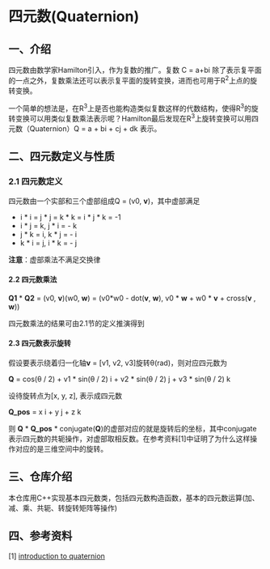 # 四元数(Quaternion)

## 一、介绍

四元数由数学家Hamilton引入，作为复数的推广。复数 C = a+bi 除了表示复平面的一点之外，复数乘法还可以表示复平面的旋转变换，进而也可用于R<sup>2</sup>上点的旋转变换。

一个简单的想法是，在R<sup>3</sup>上是否也能构造类似复数这样的代数结构，使得R<sup>3</sup>的旋转变换可以用类似复数乘法表示呢？Hamilton最后发现在R<sup>3</sup>上旋转变换可以用四元数（Quaternion）Q = a + bi + cj + dk 表示。



## 二、四元数定义与性质

### 2.1 四元数定义

四元数由一个实部和三个虚部组成Q = (v0, **v**)，其中虚部满足

- i * i = j * j = k * k = i * j * k = -1
- i *  j = k, j  * i = - k
- j *  k = i, k * j = - i
- k * i = j, i  *  k = - j

**注意**：虚部乘法不满足交换律



#### 2.2 四元数乘法

**Q1** * **Q2** = (v0, **v**)(w0, **w**) = (v0*w0 - dot(**v**, **w**), v0 * **w** + w0 * **v**  + cross(**v** ,  **w**))

四元数乘法的结果可由2.1节的定义推演得到



#### 2.3 四元数表示旋转

假设要表示绕着归一化轴**v** = [v1, v2, v3]旋转θ(rad)，则对应四元数为

**Q** = cos(θ / 2)  +  v1 * sin(θ / 2) i +  v2 * sin(θ / 2) j  + v3 * sin(θ / 2) k 

设待旋转点为[x, y, z], 表示成四元数

**Q_pos** = x i  + y j + z k

则 **Q** * **Q_pos** * conjugate(**Q**)的虚部对应的就是旋转后的坐标，其中conjugate表示四元数的共轭操作，对虚部取相反数。在参考资料[1]中证明了为什么这样操作对应的是三维空间中的旋转。



## 三、仓库介绍

本仓库用C++实现基本四元数类，包括四元数构造函数，基本的四元数运算(加、减、乘、共轭、转旋转矩阵等操作)



## 四、参考资料

[1] [introduction to quaternion](./resources/introquaternions.pdf)































